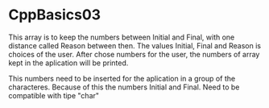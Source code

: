 # CppBasics03

This array is to keep the numbers between Initial and Final, with one distance called Reason between then. 
The values Initial, Final and Reason is choices of the user. After chose numbers for the user, the numbers of 
array kept in the aplication will be printed.

This numbers need to be inserted for the aplication in a group of the characteres. Because of this the numbers
Initial and Final. Need to be compatible with tipe "char" 
